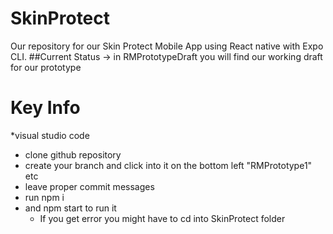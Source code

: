 # SkinProtect
Our repository for our Skin Protect Mobile App using React native with Expo CLI.
##Current Status
-> in RMPrototypeDraft you will find our working draft for our prototype

# Key Info
*visual studio code 
  * clone github repository
  * create your branch and click into it on the bottom left "RMPrototype1" etc
  * leave proper commit messages
  * run npm i
  * and npm start to run it
      * If you get error you might have to cd into SkinProtect folder   
